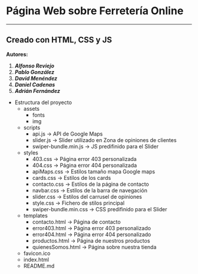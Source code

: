 # Página Web sobre Ferretería Online
<hr>

## Creado con HTML, CSS y JS

**Autores:** 
1. ***Alfonso Reviejo*** 
2. ***Pablo González***
3. ***David Menéndez***
4. ***Daniel Cadenas***
5. ***Adrián Fernández***

* Estructura del proyecto
    + assets
        - fonts
        - img
    + scripts
        - api.js -> API de Google Maps
        - slider.js -> Slider utilizado en Zona de opiniones de clientes
        - swiper-bundle.min.js -> JS predifinido para el Slider
    + styles
        - 403.css -> Página error 403 personalizada
        - 404.css -> Página error 404 personalizada
        - apiMaps.css -> Estilos tamaño mapa Google maps
        - cards.css -> Estilos de los cards 
        - contacto.css -> Estilos de la página de contacto
        - navbar.css -> Estilos de la barra de navegación
        - slider.css -> Estilos del carrusel de opiniones
        - style.css -> Fichero de stilos principal
        - swiper-bundle.min.css -> CSS predifinido para el Slider
    + templates
        - contacto.html -> Página de contacto
        - error403.html -> Página error 403 personalizado
        - error404.html -> Página error 404 personalizado
        - productos.html -> Página de nuestros productos
        - quienesSomos.html -> Página sobre nuestra tienda
    + favicon.ico
    + index.html
    + README.md
